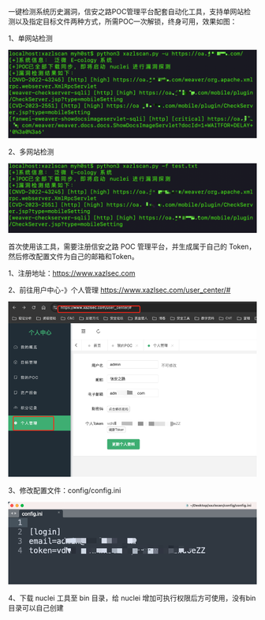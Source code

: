 一键检测系统历史漏洞，信安之路POC管理平台配套自动化工具，支持单网站检测以及指定目标文件两种方式，所需POC一次解锁，终身可用，效果如图：

1、单网站检测

![](img/1.png)

2、多网站检测

![](img/2.png)

首次使用该工具，需要注册信安之路 POC 管理平台，并生成属于自己的 Token，然后修改配置文件为自己的邮箱和Token。

1、注册地址：https://www.xazlsec.com

2、前往用户中心-》个人管理 https://www.xazlsec.com/user_center/#

![](img/3.png)

3、修改配置文件：config/config.ini

![](img/4.png)

4、下载 nuclei 工具至 bin 目录，给 nuclei 增加可执行权限后方可使用，没有bin 目录可以自己创建



